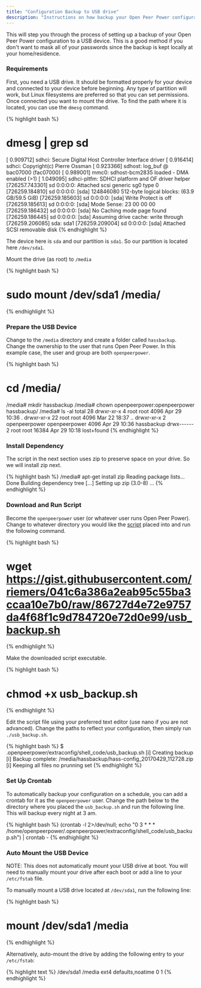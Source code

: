 ```yaml
---
title: "Configuration Backup to USB drive"
description: "Instructions on how backup your Open Peer Power configuration to USB drive"
---
```


This will step you through the process of setting up a backup of your Open Peer Power configuration to a USB device. This is a good method if you don't want to mask all of your passwords since the backup is kept locally at your home/residence.

### Requirements

First, you need a USB drive. It should be formatted properly for your device and connected to your device before beginning. Any type of partition will work, but Linux filesystems are preferred so that you can set permissions.
Once connected you want to mount the drive. To find the path where it is located, you can use the `dmesg` command. 

{% highlight bash %}
# dmesg | grep sd
[    0.909712] sdhci: Secure Digital Host Controller Interface driver
[    0.916414] sdhci: Copyright(c) Pierre Ossman
[    0.923366] sdhost: log_buf @ bac07000 (fac07000)
[    0.989001] mmc0: sdhost-bcm2835 loaded - DMA enabled (>1)
[    1.049095] sdhci-pltfm: SDHCI platform and OF driver helper
[726257.743301] sd 0:0:0:0: Attached scsi generic sg0 type 0
[726259.184810] sd 0:0:0:0: [sda] 124846080 512-byte logical blocks: (63.9 GB/59.5 GiB)
[726259.185603] sd 0:0:0:0: [sda] Write Protect is off
[726259.185613] sd 0:0:0:0: [sda] Mode Sense: 23 00 00 00
[726259.186432] sd 0:0:0:0: [sda] No Caching mode page found
[726259.186445] sd 0:0:0:0: [sda] Assuming drive cache: write through
[726259.206085]  sda: sda1
[726259.209004] sd 0:0:0:0: [sda] Attached SCSI removable disk
{% endhighlight %}

The device here is `sda` and our partition is `sda1`. So our partition is located here `/dev/sda1`. 

Mount the drive (as root) to `/media`

{% highlight bash %}
# sudo mount /dev/sda1 /media/
{% endhighlight %}

### Prepare the USB Device

Change to the `/media` directory and create a folder called `hassbackup`. Change the ownership to the user that runs Open Peer Power. In this example case, the user and group are both `openpeerpower`.

{% highlight bash %}
# cd /media/
/media# mkdir hassbackup
/media# chown openpeerpower:openpeerpower hassbackup/
/media# ls -al
total 28
drwxr-xr-x  4 root          root           4096 Apr 29 10:36 .
drwxr-xr-x 22 root          root           4096 Mar 22 18:37 ..
drwxr-xr-x  2 openpeerpower openpeerpower  4096 Apr 29 10:36 hassbackup
drwx------  2 root          root          16384 Apr 29 10:18 lost+found
{% endhighlight %}

### Install Dependency

The script in the next section uses zip to preserve space on your drive. So we will install zip next.

{% highlight bash %}
/media# apt-get install zip
Reading package lists... Done
Building dependency tree
[...]
Setting up zip (3.0-8) ...
{% endhighlight %}

### Download and Run Script

Become the `openpeerpower` user (or whatever user runs Open Peer Power). Change to whatever directory you would like the [script](https://gist.github.com/riemers/041c6a386a2eab95c55ba3ccaa10e7b0) placed into and run the following command.

{% highlight bash %}
# wget https://gist.githubusercontent.com/riemers/041c6a386a2eab95c55ba3ccaa10e7b0/raw/86727d4e72e9757da4f68f1c9d784720e72d0e99/usb_backup.sh
{% endhighlight %}

Make the downloaded script executable.

{% highlight bash %}
# chmod +x usb_backup.sh
{% endhighlight %}

Edit the script file using your preferred text editor (use nano if you are not advanced). Change the paths to reflect your configuration, then simply run `./usb_backup.sh`.

{% highlight bash %}
$ .openpeerpower/extraconfig/shell_code/usb_backup.sh
[i] Creating backup
[i] Backup complete: /media/hassbackup/hass-config_20170429_112728.zip
[i] Keeping all files no prunning set
{% endhighlight %}

### Set Up Crontab

To automatically backup your configuration on a schedule, you can add a crontab for it as the `openpeerpower` user.
Change the path below to the directory where you placed the `usb_backup.sh` and run the following line. This will backup every night at 3 am.

{% highlight bash %}
(crontab -l 2>/dev/null; echo "0 3 * * * /home/openpeerpower/.openpeerpower/extraconfig/shell_code/usb_backup.sh") | crontab -
{% endhighlight %}

### Auto Mount the USB Device

NOTE: This does not automatically mount your USB drive at boot. You will need to manually mount your drive after each boot or add a line to your `/etc/fstab` file.

To manually mount a USB drive located at `/dev/sda1`, run the following line: 

{% highlight bash %}
# mount /dev/sda1 /media
{% endhighlight %}

Alternatively, auto-mount the drive by adding the following entry to your `/etc/fstab`:

{% highlight text %}
/dev/sda1  /media               ext4    defaults,noatime  0       1
{% endhighlight %}
